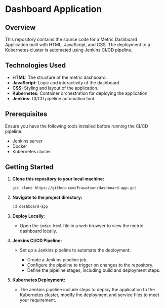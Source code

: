 # Dashboard Application

## Overview

This repository contains the source code for a Metric Dashboard Application built with HTML, JavaScript, and CSS. The deployment to a Kubernetes cluster is automated using Jenkins CI/CD pipeline.

## Technologies Used

- **HTML:** The structure of the metric dashboard.
- **JavaScript:** Logic and interactivity of the dashboard.
- **CSS:** Styling and layout of the application.
- **Kubernetes:** Container orchestration for deploying the application.
- **Jenkins:** CI/CD pipeline automation tool.

## Prerequisites

Ensure you have the following tools installed before running the CI/CD pipeline:

- Jenkins server
- Docker
- Kubernetes cluster

## Getting Started

1. **Clone this repository to your local machine:**

    ```bash
    git clone https://github.com/Frawatson/dashboard-app.git
    ```

2. **Navigate to the project directory:**

    ```bash
    cd dashboard-app
    ```

3. **Deploy Locally:**

    - Open the `index.html` file in a web browser to view the metric dashboard locally.

4. **Jenkins CI/CD Pipeline:**

    - Set up a Jenkins pipeline to automate the deployment:
    
        - Create a Jenkins pipeline job.
        - Configure the pipeline to trigger on changes to the repository.
        - Define the pipeline stages, including build and deployment steps.

5. **Kubernetes Deployment:**

    - The Jenkins pipeline include steps to deploy the application to the Kubernetes cluster, modify the deployment and service files to meet your requirement.



